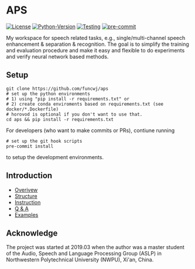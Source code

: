 # APS

[![License](https://img.shields.io/badge/License-Apache%202.0-brightgreen.svg)](https://opensource.org/licenses/Apache-2.0)
[![Python-Version](https://img.shields.io/badge/Python-3.7%7C3.8-brightgreen)](https://github.com/funcwj/aps)
[![Testing](https://github.com/funcwj/aps/workflows/Unit%20Testing/badge.svg)](https://github.com/funcwj/aps/workflows/Unit%20Testing/badge.svg)
[![pre-commit](https://img.shields.io/badge/pre--commit-enabled-brightgreen?logo=pre-commit&logoColor=white)](https://github.com/pre-commit/pre-commit)

My workspace for speech related tasks, e.g., single/multi-channel speech enhancement & separation & recognition. The goal is to simplify the training and evaluation procedure and make it easy and flexible to do experiments and verify neural network based methods.

## Setup

```shell
git clone https://github.com/funcwj/aps
# set up the python environments
# 1) using "pip install -r requirements.txt" or
# 2) create conda enviroments based on requirements.txt (see docker/*.Dockerfile)
# horovod is optional if you don't want to use that.
cd aps && pip install -r requirements.txt
```
For developers (who want to make commits or PRs), contiune running
```shell
# set up the git hook scripts
pre-commit install
```
to setup the development environments.

## Introduction

* [Overivew](docs/overview.md)
* [Structure](docs/code.md)
* [Instruction](docs/instruction.md)
* [Q & A](docs/qa.md)
* [Examples](examples)

## Acknowledge

The project was started at 2019.03 when the author was a master student of the Audio, Speech and Language Processing Group (ASLP) in Northwestern Polytechnical University (NWPU), Xi'an, China.
